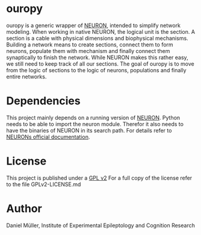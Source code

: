 # ouropy

ouropy is a generic wrapper of [NEURON](https://www.neuron.yale.edu/neuron/), intended to simplify network modeling. When working in native NEURON, the logical unit is the section.
A section is a cable with physical dimensions and biophysical mechanisms. Building a network means to create sections, connect them to form neurons, populate them with mechanism and
finally connect them synaptically to finish the network. While NEURON makes this rather easy, we still need to keep track of all our sections. The goal of ouropy is to move from the
logic of sections to the logic of neurons, populations and finally entire networks.

# Dependencies

This project mainly depends on a running version of [NEURON](https://www.neuron.yale.edu/neuron/).
Python needs to be able to import the neuron module. Therefor it also needs to have the binaries of NEURON in
its search path. For details refer to [NEURONs official documentation](https://www.neuron.yale.edu/neuron/docs).

# License

This project is published under a [GPL v2](http://www.gnu.org/licenses/gpl-2.0.html)
For a full copy of the license refer to the file GPLv2-LICENSE.md

# Author
Daniel Müller, Institute of Experimental Epileptology and Cognition Research
